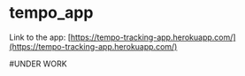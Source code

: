 # tempo_app 

Link to the app:
[https://tempo-tracking-app.herokuapp.com/](https://tempo-tracking-app.herokuapp.com/)

#UNDER WORK